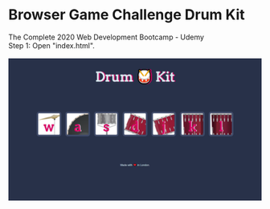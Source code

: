 # Browser Game Challenge Drum Kit</br>
The Complete 2020 Web Development Bootcamp - Udemy</br>
Step 1: Open "index.html".</br></br>
![alt-text](https://github.com/ericDevSantana/BROWSER-GAME-drumkit-challenge/blob/master/drumkit.png)
